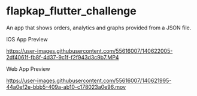 # flapkap_flutter_challenge

An app that shows orders, analytics and graphs provided from a JSON file.


IOS App Preview




https://user-images.githubusercontent.com/55616007/140622005-2df4061f-fb8f-4d37-9c1f-f2f943d3c9b7.MP4




Web App Preview




https://user-images.githubusercontent.com/55616007/140621995-44a0ef2e-bbb5-409a-ab10-c178023a0e96.mov


